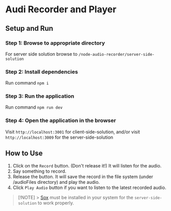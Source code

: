 # Audi Recorder and Player

## Setup and Run

### Step 1: Browse to appropriate directory

For server side solution browse to `/node-audio-recorder/server-side-solution`

### Step 2: Install dependencies

Run command `npm i`

### Step 3: Run the application

Run command `npm run dev`

### Step 4: Open the application in the browser

Visit `http://localhost:3001` for client-side-solution, and/or visit `http://localhost:3009` for the server-side-solution

## How to Use

1. Click on the `Record` button. (Don't release it!) It will listen for the audio.
2. Say something to record.
3. Release the button. It will save the record in the file system (under /audioFiles directory) and play the audio.
4. Click `Play Audio` button if you want to listen to the latest recorded audio.

> [!NOTE] > [Sox](https://sourceforge.net/projects/sox/) must be installed in your system for the `server-side-solution` to work properly.
